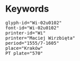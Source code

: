 # Keywords
<pre>
glyph-id="Wi-02u0102"
font-id="Wi-02u0102"
printer-id="Wi"
printer="Maciej Wirzbięta"
period="1555/7-1605"
place="Kraków"
PT plate="570"
</pre>
